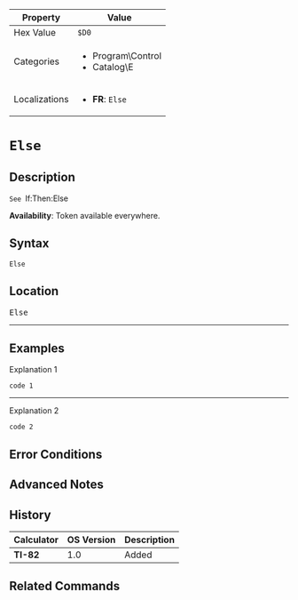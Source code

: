 | Property      | Value |
|---------------|-------|
| Hex Value     | `$D0`|
| Categories    | <ul><li>Program\Control</li><li>Catalog\E</li></ul> |
| Localizations | <ul><li><b>FR</b>: `Else`</li></ul> |

# `Else`

## Description
`See `If:Then:Else


<b>Availability</b>: Token available everywhere.

## Syntax
`Else`

## Location
<kbd>Else</kbd>
<hr>

## Examples

Explanation 1
```ti-basic
code 1
```
---
Explanation 2
```ti-basic
code 2
```

## Error Conditions


## Advanced Notes


## History
| Calculator | OS Version | Description |
|------------|------------|-------------|
| <b>TI-82</b> | 1.0 | Added

## Related Commands

    